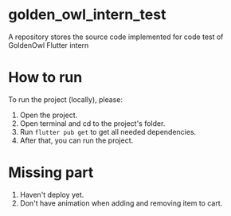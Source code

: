 # golden_owl_intern_test
A repository stores the source code implemented for code test of GoldenOwl Flutter intern

# How to run
To run the project (locally), please:
1. Open the project.
2. Open terminal and cd to the project's folder.
3. Run `flutter pub get` to get all needed dependencies.
4. After that, you can run the project.

# Missing part
1. Haven't deploy yet.
2. Don't have animation when adding and removing item to cart.
